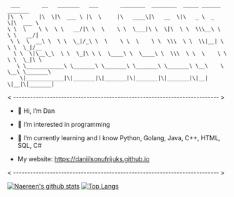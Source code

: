 

     ___       __   _______   ___       ________  ________  _____ ______   _______      
    |\  \     |\  \|\  ___ \ |\  \     |\   ____\|\   __  \|\   _ \  _   \|\  ___ \     
    \ \  \    \ \  \ \   __/|\ \  \    \ \  \___|\ \  \|\  \ \  \\\__\ \  \ \   __/|    
     \ \  \  __\ \  \ \  \_|/_\ \  \    \ \  \    \ \  \\\  \ \  \\|__| \  \ \  \_|/__  
      \ \  \|\__\_\  \ \  \_|\ \ \  \____\ \  \____\ \  \\\  \ \  \    \ \  \ \  \_|\ \ 
       \ \____________\ \_______\ \_______\ \_______\ \_______\ \__\    \ \__\ \_______\
        \|____________|\|_______|\|_______|\|_______|\|_______|\|__|     \|__|\|_______|
                                                                                    
                                                                                    
                                                                                    

< ------------------------------------------------------------------------- >
- 👋 Hi, I’m Dan
- 👀 I’m interested in programming
- 🌱 I’m currently learning and I know Python, Golang, Java, C++, HTML, SQL, C#

- My website: https://daniilsonufrijuks.github.io

< ------------------------------------------------------------------------- >

[![Naereen's github stats](https://github-readme-stats.vercel.app/api?username=daniilsonufrijuks&theme=blue-green)](https://github.com/anuraghazra/github-readme-stats)
[![Top Langs](https://github-readme-stats.vercel.app/api/top-langs/?username=daniilsonufrijuks)](https://github.com/anuraghazra/github-readme-stats)


<!---
daniilsonufrijuks/daniilsonufrijuks is a ✨ special ✨ repository because its `README.md` (this file) appears on your GitHub profile.
You can click the Preview link to take a look at your changes.
--->
